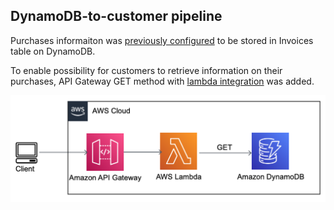## DynamoDB-to-customer pipeline

Purchases informaiton was [previously configured](https://github.com/ksenia-tabakova/AWS-pipelines-project/tree/main/Kinesis-to-DynamoDB%20pipeline) to be stored in Invoices table on DynamoDB.

To enable possibility for customers to retrieve information on their purchases, API Gateway GET method with [lambda integration](https://github.com/ksenia-tabakova/AWS-pipelines-project/blob/main/data-ingestion-pipeline/lambda_function.py) was added.

![diagram](../diagrams/get-pipeline.png)
